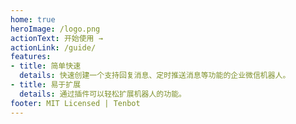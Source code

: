 ```yaml
---
home: true
heroImage: /logo.png
actionText: 开始使用 →
actionLink: /guide/
features:
- title: 简单快速
  details: 快速创建一个支持回复消息、定时推送消息等功能的企业微信机器人。
- title: 易于扩展
  details: 通过插件可以轻松扩展机器人的功能。
footer: MIT Licensed | Tenbot
---
```

